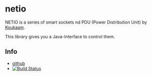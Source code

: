 netio
=====

NETIO is a series of smart sockets nd PDU (Power Distribution Unit) by
[Koukaam](http://www.koukaam.se/kkm/index.php).

This library gives you a Java-Interface to control them.

Info
----

 - [github](https://github.com/rynr/netio)
 - [![Build Status](https://travis-ci.org/rynr/netio.svg?branch=master)](https://travis-ci.org/rynr/netio)

